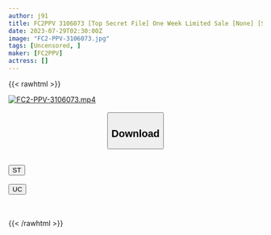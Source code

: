 ```yaml
---
author: j91
title: FC2PPV 3106073 [Top Secret File] One Week Limited Sale [None] [Sequel] Transfer Student Prefectural ③ Full-Time / Current J 100% Transparency Sakamichi Beauty Who Buzzed With Shocking Cuteness [Forbidden Immature Year Enko ]
date: 2023-07-29T02:30:00Z
image: "FC2-PPV-3106073.jpg"
tags: [Uncensored, ]
maker: [FC2PPV]
actress: []
---
```



{{< rawhtml >}}

<div class="video" data-videoid="LLdXrgAjm9HRYBJ">
    <a href="javascript:;">
        <img src="https://my.j91.asia/posts/FC2-PPV-3106073/FC2-PPV-3106073.jpg" width="WIDTH" height="HEIGHT" alt="FC2-PPV-3106073.mp4" loading="lazy">
    </a>
</div>

<script type="text/javascript" src="https://j91.asia/asset/on-demand-st.js"></script>

<br>
  <link rel="stylesheet" href="https://j91.asia/asset/bs5.css">
  
  <center>
  <button class="btn btn-primary" type="button" data-bs-toggle="collapse" data-bs-target=".multi-collapse" aria-expanded="false" aria-controls="multiCollapseExample1 multiCollapseExample2"><h2>Download</h2></button></center>
</p>
<div class="row">
  <div class="col">
    <div class="collapse multi-collapse" id="multiCollapseExample1">
      <div class="card card-body">
	      	      <br>
<div class="buttons">  
<a href="https://streamtape.to/v/LLdXrgAjm9HRYBJ"><button class="btn-hover color-3"><i class="fa fa-download"></i> ST</button></a></div>
    </div>
  </div>
</div>
  <div class="col">
    <div class="collapse multi-collapse" id="multiCollapseExample2">
      <div class="card card-body">
	      <br>
<div class="buttons">
    <a href="https://userscloud.com/wgkku0dl9l7a"><button class="btn-hover color-9"><i class="fa fa-download"></i> UC</button></a></div>
<br><br>
      </div>
    </div>
  </div>
</div>

{{< /rawhtml >}}